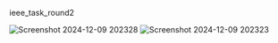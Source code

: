   ieee_task_round2
 
 
 
![Screenshot 2024-12-09 202328](https://github.com/user-attachments/assets/ab79039c-73e8-4748-aada-2ab9951d8bd5)
![Screenshot 2024-12-09 202323](https://github.com/user-attachments/assets/d60e7442-a515-4bf5-8f73-86b94e5743d2)
